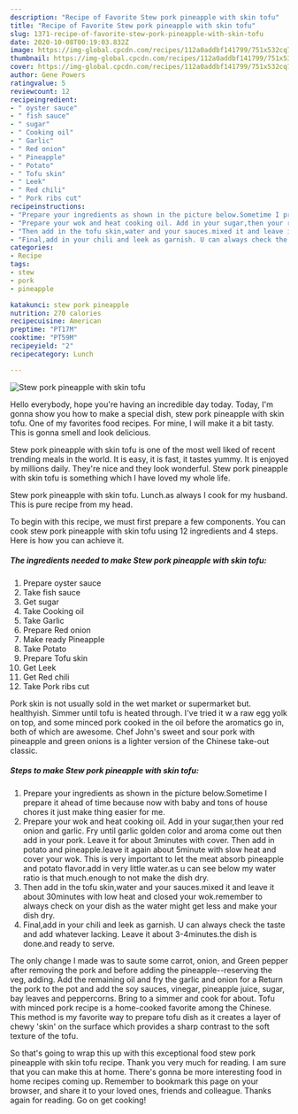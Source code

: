 ```yaml
---
description: "Recipe of Favorite Stew pork pineapple with skin tofu"
title: "Recipe of Favorite Stew pork pineapple with skin tofu"
slug: 1371-recipe-of-favorite-stew-pork-pineapple-with-skin-tofu
date: 2020-10-08T00:19:03.832Z
image: https://img-global.cpcdn.com/recipes/112a0addbf141799/751x532cq70/stew-pork-pineapple-with-skin-tofu-recipe-main-photo.jpg
thumbnail: https://img-global.cpcdn.com/recipes/112a0addbf141799/751x532cq70/stew-pork-pineapple-with-skin-tofu-recipe-main-photo.jpg
cover: https://img-global.cpcdn.com/recipes/112a0addbf141799/751x532cq70/stew-pork-pineapple-with-skin-tofu-recipe-main-photo.jpg
author: Gene Powers
ratingvalue: 5
reviewcount: 12
recipeingredient:
- " oyster sauce"
- " fish sauce"
- " sugar"
- " Cooking oil"
- " Garlic"
- " Red onion"
- " Pineapple"
- " Potato"
- " Tofu skin"
- " Leek"
- " Red chili"
- " Pork ribs cut"
recipeinstructions:
- "Prepare your ingredients as shown in the picture below.Sometime I prepare it ahead of time because now with baby and tons of house chores it just make thing easier for me."
- "Prepare your wok and heat cooking oil. Add in your sugar,then your red onion and garlic. Fry until garlic golden color and aroma come out then add in your pork. Leave it for about 3minutes with cover. Then add in potato and pineapple.leave it again about 5minute with slow heat and cover your wok. This is very important to let the meat absorb pineapple and potato flavor.add in very little water.as u can see below my water ratio is that much.enough to not make the dish dry."
- "Then add in the tofu skin,water and your sauces.mixed it and leave it about 30minutes with low heat and closed your wok.remember to always check on your dish as the water might get less and make your dish dry."
- "Final,add in your chili and leek as garnish. U can always check the taste and add whatever lacking. Leave it about 3-4minutes.the dish is done.and ready to serve."
categories:
- Recipe
tags:
- stew
- pork
- pineapple

katakunci: stew pork pineapple 
nutrition: 270 calories
recipecuisine: American
preptime: "PT17M"
cooktime: "PT59M"
recipeyield: "2"
recipecategory: Lunch

---
```



![Stew pork pineapple with skin tofu](https://img-global.cpcdn.com/recipes/112a0addbf141799/751x532cq70/stew-pork-pineapple-with-skin-tofu-recipe-main-photo.jpg)

Hello everybody, hope you're having an incredible day today. Today, I'm gonna show you how to make a special dish, stew pork pineapple with skin tofu. One of my favorites food recipes. For mine, I will make it a bit tasty. This is gonna smell and look delicious.

Stew pork pineapple with skin tofu is one of the most well liked of recent trending meals in the world. It is easy, it is fast, it tastes yummy. It is enjoyed by millions daily. They're nice and they look wonderful. Stew pork pineapple with skin tofu is something which I have loved my whole life.

Stew pork pineapple with skin tofu. Lunch.as always I cook for my husband. This is pure recipe from my head.


To begin with this recipe, we must first prepare a few components. You can cook stew pork pineapple with skin tofu using 12 ingredients and 4 steps. Here is how you can achieve it.

<!--inarticleads1-->

##### The ingredients needed to make Stew pork pineapple with skin tofu:

1. Prepare  oyster sauce
1. Take  fish sauce
1. Get  sugar
1. Take  Cooking oil
1. Take  Garlic
1. Prepare  Red onion
1. Make ready  Pineapple
1. Take  Potato
1. Prepare  Tofu skin
1. Get  Leek
1. Get  Red chili
1. Take  Pork ribs cut


Pork skin is not usually sold in the wet market or supermarket but. healthyish. Simmer until tofu is heated through. I&#39;ve tried it w a raw egg yolk on top, and some minced pork cooked in the oil before the aromatics go in, both of which are awesome. Chef John&#39;s sweet and sour pork with pineapple and green onions is a lighter version of the Chinese take-out classic. 

<!--inarticleads2-->

##### Steps to make Stew pork pineapple with skin tofu:

1. Prepare your ingredients as shown in the picture below.Sometime I prepare it ahead of time because now with baby and tons of house chores it just make thing easier for me.
1. Prepare your wok and heat cooking oil. Add in your sugar,then your red onion and garlic. Fry until garlic golden color and aroma come out then add in your pork. Leave it for about 3minutes with cover. Then add in potato and pineapple.leave it again about 5minute with slow heat and cover your wok. This is very important to let the meat absorb pineapple and potato flavor.add in very little water.as u can see below my water ratio is that much.enough to not make the dish dry.
1. Then add in the tofu skin,water and your sauces.mixed it and leave it about 30minutes with low heat and closed your wok.remember to always check on your dish as the water might get less and make your dish dry.
1. Final,add in your chili and leek as garnish. U can always check the taste and add whatever lacking. Leave it about 3-4minutes.the dish is done.and ready to serve.


The only change I made was to saute some carrot, onion, and Green pepper after removing the pork and before adding the pineapple--reserving the veg, adding. Add the remaining oil and fry the garlic and onion for a Return the pork to the pot and add the soy sauces, vinegar, pineapple juice, sugar, bay leaves and peppercorns. Bring to a simmer and cook for about. Tofu with minced pork recipe is a home-cooked favorite among the Chinese. This method is my favorite way to prepare tofu dish as it creates a layer of chewy &#39;skin&#39; on the surface which provides a sharp contrast to the soft texture of the tofu. 

So that's going to wrap this up with this exceptional food stew pork pineapple with skin tofu recipe. Thank you very much for reading. I am sure that you can make this at home. There's gonna be more interesting food in home recipes coming up. Remember to bookmark this page on your browser, and share it to your loved ones, friends and colleague. Thanks again for reading. Go on get cooking!
